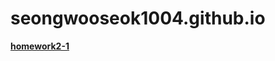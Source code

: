 # seongwooseok1004.github.io

[**homework2-1**](https:/seongwooseok1004.github.io/homework2-1.html/)
